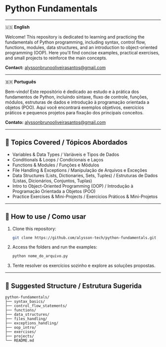 # Python Fundamentals

---

🇺🇸 **English**

Welcome! This repository is dedicated to learning and practicing the fundamentals of Python programming, including syntax, control flow, functions, modules, data structures, and an introduction to object-oriented programming (OOP). Here you'll find concise examples, practical exercises, and small projects to reinforce the main concepts.

**Contact:** [alyssonbrunooliveirasantos@gmail.com](mailto:alyssonbrunooliveirasantos@gmail.com)

---

🇧🇷 **Português**

Bem-vindo! Este repositório é dedicado ao estudo e à prática dos fundamentos de Python, incluindo sintaxe, fluxo de controle, funções, módulos, estruturas de dados e introdução à programação orientada a objetos (POO). Aqui você encontrará exemplos objetivos, exercícios práticos e pequenos projetos para fixação dos principais conceitos.

**Contato:** [alyssonbrunooliveirasantos@gmail.com](mailto:alyssonbrunooliveirasantos@gmail.com)

---

## 📝 Topics Covered / Tópicos Abordados

- Variables & Data Types / Variáveis e Tipos de Dados
- Conditionals & Loops / Condicionais e Laços
- Functions & Modules / Funções e Módulos
- File Handling & Exceptions / Manipulação de Arquivos e Exceções
- Data Structures (Lists, Dictionaries, Sets, Tuples) / Estruturas de Dados (Listas, Dicionários, Conjuntos, Tuplas)
- Intro to Object-Oriented Programming (OOP) / Introdução à Programação Orientada a Objetos (POO)
- Practice Exercises & Mini-Projects / Exercícios Práticos & Mini-Projetos

---

## 🚀 How to use / Como usar

1. Clone this repository:
    ```bash
    git clone https://github.com/alysson-tech/python-fundamentals.git
    ```
2. Access the folders and run the examples:
    ```bash
    python nome_do_arquivo.py
    ```
3. Tente resolver os exercícios sozinho e explore as soluções propostas.

---

## 📁 Suggested Structure / Estrutura Sugerida

```plaintext
python-fundamentals/
├── syntax_basics/
├── control_flow_statements/
├── functions/
├── data_structures/
├── files_handling/
├── exceptions_handling/
├── oop_intro/
├── exercises/
├── projects/
└── README.md
